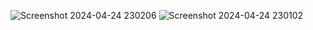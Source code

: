 ![Screenshot 2024-04-24 230206](https://github.com/Hexamora/Abdllhhadi.github.io/assets/116925932/ed75c4c4-1571-48ed-82d9-3f8cb09dce83)
![Screenshot 2024-04-24 230102](https://github.com/Hexamora/Abdllhhadi.github.io/assets/116925932/770e809b-7028-4b3c-82ba-378c8240295f)
